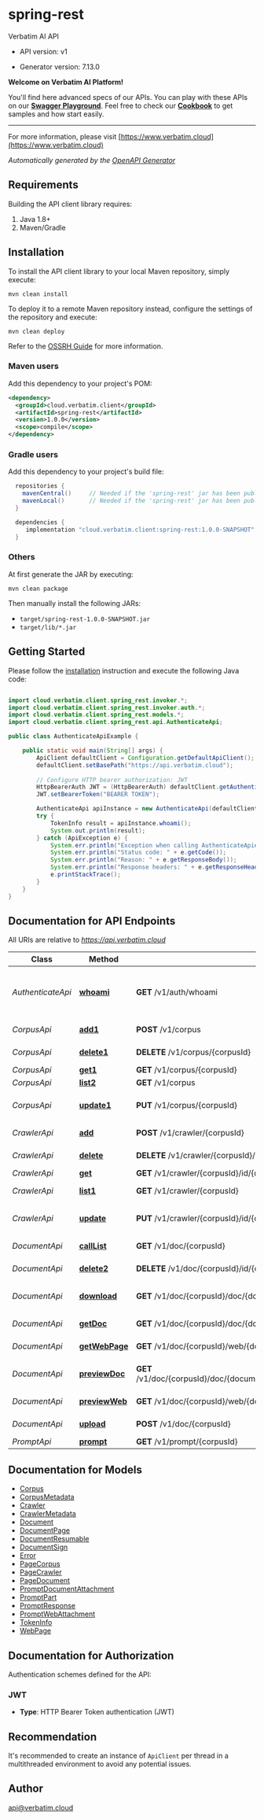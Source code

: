 # spring-rest

Verbatim AI API

- API version: v1

- Generator version: 7.13.0

**Welcome on Verbatim AI Platform!**

You'll find here advanced specs of our APIs. You can play with these APIs on our **[Swagger Playground](https://www.verbatim.cloud/api-docs/swagger)**. Feel free to check our **[Cookbook](https://www.verbatim.cloud/cookbook)** to get samples and how start easily.

_____

  For more information, please visit [https://www.verbatim.cloud](https://www.verbatim.cloud)

*Automatically generated by the [OpenAPI Generator](https://openapi-generator.tech)*

## Requirements

Building the API client library requires:

1. Java 1.8+
2. Maven/Gradle

## Installation

To install the API client library to your local Maven repository, simply execute:

```shell
mvn clean install
```

To deploy it to a remote Maven repository instead, configure the settings of the repository and execute:

```shell
mvn clean deploy
```

Refer to the [OSSRH Guide](http://central.sonatype.org/pages/ossrh-guide.html) for more information.

### Maven users

Add this dependency to your project's POM:

```xml
<dependency>
  <groupId>cloud.verbatim.client</groupId>
  <artifactId>spring-rest</artifactId>
  <version>1.0.0</version>
  <scope>compile</scope>
</dependency>
```

### Gradle users

Add this dependency to your project's build file:

```groovy
  repositories {
    mavenCentral()     // Needed if the 'spring-rest' jar has been published to maven central.
    mavenLocal()       // Needed if the 'spring-rest' jar has been published to the local maven repo.
  }

  dependencies {
     implementation "cloud.verbatim.client:spring-rest:1.0.0-SNAPSHOT"
  }
```

### Others

At first generate the JAR by executing:

```shell
mvn clean package
```

Then manually install the following JARs:

- `target/spring-rest-1.0.0-SNAPSHOT.jar`
- `target/lib/*.jar`

## Getting Started

Please follow the [installation](#installation) instruction and execute the following Java code:

```java

import cloud.verbatim.client.spring_rest.invoker.*;
import cloud.verbatim.client.spring_rest.invoker.auth.*;
import cloud.verbatim.client.spring_rest.models.*;
import cloud.verbatim.client.spring_rest.api.AuthenticateApi;

public class AuthenticateApiExample {

    public static void main(String[] args) {
        ApiClient defaultClient = Configuration.getDefaultApiClient();
        defaultClient.setBasePath("https://api.verbatim.cloud");
        
        // Configure HTTP bearer authorization: JWT
        HttpBearerAuth JWT = (HttpBearerAuth) defaultClient.getAuthentication("JWT");
        JWT.setBearerToken("BEARER TOKEN");

        AuthenticateApi apiInstance = new AuthenticateApi(defaultClient);
        try {
            TokenInfo result = apiInstance.whoami();
            System.out.println(result);
        } catch (ApiException e) {
            System.err.println("Exception when calling AuthenticateApi#whoami");
            System.err.println("Status code: " + e.getCode());
            System.err.println("Reason: " + e.getResponseBody());
            System.err.println("Response headers: " + e.getResponseHeaders());
            e.printStackTrace();
        }
    }
}

```

## Documentation for API Endpoints

All URIs are relative to *https://api.verbatim.cloud*

Class | Method | HTTP request | Description
------------ | ------------- | ------------- | -------------
*AuthenticateApi* | [**whoami**](docs/AuthenticateApi.md#whoami) | **GET** /v1/auth/whoami | Info about the token used for authenticated this query
*CorpusApi* | [**add1**](docs/CorpusApi.md#add1) | **POST** /v1/corpus | Create a new corpus
*CorpusApi* | [**delete1**](docs/CorpusApi.md#delete1) | **DELETE** /v1/corpus/{corpusId} | Delete a Corpus
*CorpusApi* | [**get1**](docs/CorpusApi.md#get1) | **GET** /v1/corpus/{corpusId} | Get a Corpus
*CorpusApi* | [**list2**](docs/CorpusApi.md#list2) | **GET** /v1/corpus | List corpus
*CorpusApi* | [**update1**](docs/CorpusApi.md#update1) | **PUT** /v1/corpus/{corpusId} | Update metadata of a Corpus
*CrawlerApi* | [**add**](docs/CrawlerApi.md#add) | **POST** /v1/crawler/{corpusId} | Create a new crawler
*CrawlerApi* | [**delete**](docs/CrawlerApi.md#delete) | **DELETE** /v1/crawler/{corpusId}/id/{crawlerId} | Delete a crawler
*CrawlerApi* | [**get**](docs/CrawlerApi.md#get) | **GET** /v1/crawler/{corpusId}/id/{crawlerId} | Get a crawler
*CrawlerApi* | [**list1**](docs/CrawlerApi.md#list1) | **GET** /v1/crawler/{corpusId} | List the crawler
*CrawlerApi* | [**update**](docs/CrawlerApi.md#update) | **PUT** /v1/crawler/{corpusId}/id/{crawlerId} | Update metadata of a Crawler
*DocumentApi* | [**callList**](docs/DocumentApi.md#callList) | **GET** /v1/doc/{corpusId} | List documents
*DocumentApi* | [**delete2**](docs/DocumentApi.md#delete2) | **DELETE** /v1/doc/{corpusId}/id/{documentId} | Delete a document
*DocumentApi* | [**download**](docs/DocumentApi.md#download) | **GET** /v1/doc/{corpusId}/doc/{documentId}/download | Get the download link
*DocumentApi* | [**getDoc**](docs/DocumentApi.md#getDoc) | **GET** /v1/doc/{corpusId}/doc/{documentId} | Get a document
*DocumentApi* | [**getWebPage**](docs/DocumentApi.md#getWebPage) | **GET** /v1/doc/{corpusId}/web/{documentId} | Get a WebPage
*DocumentApi* | [**previewDoc**](docs/DocumentApi.md#previewDoc) | **GET** /v1/doc/{corpusId}/doc/{documentId}/page/{pageIndex}/preview/{previewSize} | Preview a document image
*DocumentApi* | [**previewWeb**](docs/DocumentApi.md#previewWeb) | **GET** /v1/doc/{corpusId}/web/{documentId}/preview/{previewSize} | Preview a web page
*DocumentApi* | [**upload**](docs/DocumentApi.md#upload) | **POST** /v1/doc/{corpusId} | Upload a document
*PromptApi* | [**prompt**](docs/PromptApi.md#prompt) | **GET** /v1/prompt/{corpusId} | Run a prompt


## Documentation for Models

 - [Corpus](docs/Corpus.md)
 - [CorpusMetadata](docs/CorpusMetadata.md)
 - [Crawler](docs/Crawler.md)
 - [CrawlerMetadata](docs/CrawlerMetadata.md)
 - [Document](docs/Document.md)
 - [DocumentPage](docs/DocumentPage.md)
 - [DocumentResumable](docs/DocumentResumable.md)
 - [DocumentSign](docs/DocumentSign.md)
 - [Error](docs/Error.md)
 - [PageCorpus](docs/PageCorpus.md)
 - [PageCrawler](docs/PageCrawler.md)
 - [PageDocument](docs/PageDocument.md)
 - [PromptDocumentAttachment](docs/PromptDocumentAttachment.md)
 - [PromptPart](docs/PromptPart.md)
 - [PromptResponse](docs/PromptResponse.md)
 - [PromptWebAttachment](docs/PromptWebAttachment.md)
 - [TokenInfo](docs/TokenInfo.md)
 - [WebPage](docs/WebPage.md)


<a id="documentation-for-authorization"></a>
## Documentation for Authorization


Authentication schemes defined for the API:
<a id="JWT"></a>
### JWT


- **Type**: HTTP Bearer Token authentication (JWT)


## Recommendation

It's recommended to create an instance of `ApiClient` per thread in a multithreaded environment to avoid any potential issues.

## Author

api@verbatim.cloud

